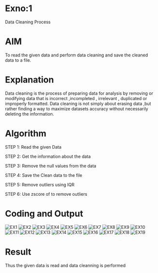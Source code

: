 # Exno:1
Data Cleaning Process

# AIM
To read the given data and perform data cleaning and save the cleaned data to a file.

# Explanation
Data cleaning is the process of preparing data for analysis by removing or modifying data that is incorrect ,incompleted , irrelevant , duplicated or improperly formatted. Data cleaning is not simply about erasing data ,but rather finding a way to maximize datasets accuracy without necessarily deleting the information.

# Algorithm
STEP 1: Read the given Data

STEP 2: Get the information about the data

STEP 3: Remove the null values from the data

STEP 4: Save the Clean data to the file

STEP 5: Remove outliers using IQR

STEP 6: Use zscore of to remove outliers

# Coding and Output
![EX1](https://github.com/user-attachments/assets/806a7c3a-2f74-4591-afd0-09168765f80d)
![EX2](https://github.com/user-attachments/assets/3985e2df-2685-4f6f-a29d-a2f59668675e)
![EX3](https://github.com/user-attachments/assets/032b2e74-defb-48fd-a4ae-1f00293e8ed4)
![EX4](https://github.com/user-attachments/assets/39b19404-4978-411f-a763-3c720e539ecc)
![EX5](https://github.com/user-attachments/assets/d44f1759-eef7-4b71-96cd-bad91fb6df5a)
![EX6](https://github.com/user-attachments/assets/ad3624f3-ce6d-4dc9-b1ab-e2178d952a15)
![EX7](https://github.com/user-attachments/assets/40b89e4e-0920-4625-9093-b410e2cddb56)
![EX8](https://github.com/user-attachments/assets/31b7972b-2eb4-4251-bddb-becbee28b775)
![EX9](https://github.com/user-attachments/assets/8a5da9f4-3571-4eb4-a954-7a8dde0ce218)
![EX10](https://github.com/user-attachments/assets/868fd89e-9c72-4e05-9afc-f15b527810ec)
![EX11](https://github.com/user-attachments/assets/71d6d29e-6f58-45fb-8ad2-1abd62341b21)
![EX12](https://github.com/user-attachments/assets/de4e51c9-65f5-4e9a-b176-121331e7bbaf)
![EX13](https://github.com/user-attachments/assets/379acab8-58b6-4a45-9325-2e567cb07e24)
![EX14](https://github.com/user-attachments/assets/2b50049a-b412-4efe-8c2e-b4216e3214e9)
![EX15](https://github.com/user-attachments/assets/2f9b1318-b9e2-4a47-8b02-b4b7e8df4224)
![EX16](https://github.com/user-attachments/assets/bfcbd9d5-3981-4c1a-82ac-fe34de8d3026)
![EX17](https://github.com/user-attachments/assets/073ffc75-426f-41af-8fc8-2b628760b512)
![EX18](https://github.com/user-attachments/assets/f9eff238-4165-4ee2-8c78-729c03c59fe0)
![EX19](https://github.com/user-attachments/assets/edf7d96a-bdcf-4a50-b727-7da62ef4fc36)



# Result
 Thus the given data is read and data cleanning is performed

